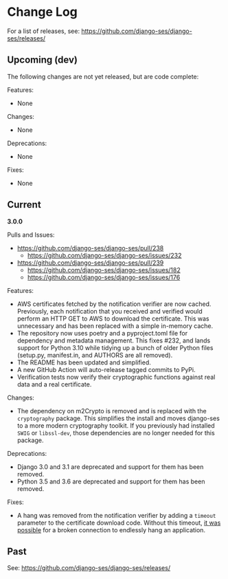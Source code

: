 # Change Log

For a list of releases, see: https://github.com/django-ses/django-ses/releases/

## Upcoming (dev)

The following changes are not yet released, but are code complete:

Features:
- None

Changes:
- None

Deprecations:
 - None

Fixes:
- None

## Current

**3.0.0**

Pulls and Issues:
 - https://github.com/django-ses/django-ses/pull/238
   - https://github.com/django-ses/django-ses/issues/232
 - https://github.com/django-ses/django-ses/pull/239
   - https://github.com/django-ses/django-ses/issues/182
   - https://github.com/django-ses/django-ses/issues/176

Features:
 - AWS certificates fetched by the notification verifier are now cached. 
   Previously, each notification that you received and verified would perform 
   an HTTP GET to AWS to download the certificate. This was unnecessary and has
   been replaced with a simple in-memory cache.
 - The repository now uses poetry and a pyproject.toml file for dependency and 
   metadata management. This fixes #232, and lands support for Python 3.10 
   while tidying up a bunch of older Python files (setup.py, manifest.in, and 
   AUTHORS are all removed).
 - The README has been updated and simplified.
 - A new GitHub Action will auto-release tagged commits to PyPi.
 - Verification tests now verify their cryptographic functions against real 
   data and a real certificate.

Changes:
 - The dependency on m2Crypto is removed and is replaced with the
   `cryptography` package. This simplifies the install and moves django-ses to
   a more modern cryptography toolkit. If you previously had installed `SWIG` 
   or `libssl-dev`, those dependencies are no longer needed for this package.

Deprecations:
 - Django 3.0 and 3.1 are deprecated and support for them has been removed.
 - Python 3.5 and 3.6 are deprecated and support for them has been removed.

Fixes:
 - A hang was removed from the notification verifier by adding a `timeout`
   parameter to the certificate download code. Without this timeout, [it was 
   possible](https://github.com/psf/requests/issues/3070) for a broken 
   connection to endlessly hang an application. 

## Past

See: https://github.com/django-ses/django-ses/releases/